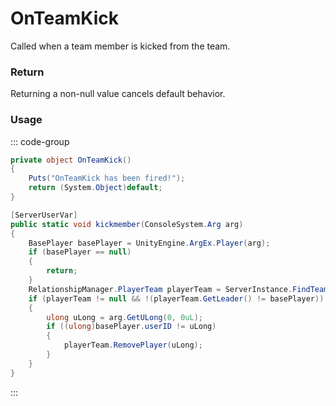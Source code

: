 <Badge type="danger" text="Carbon Compatible"/><Badge type="warning" text="Oxide Compatible"/>
# OnTeamKick
Called when a team member is kicked from the team.
### Return
Returning a non-null value cancels default behavior.

### Usage
::: code-group
```csharp [Example]
private object OnTeamKick()
{
	Puts("OnTeamKick has been fired!");
	return (System.Object)default;
}
```
```csharp [Source — Assembly-CSharp @ RelationshipManager]
[ServerUserVar]
public static void kickmember(ConsoleSystem.Arg arg)
{
	BasePlayer basePlayer = UnityEngine.ArgEx.Player(arg);
	if (basePlayer == null)
	{
		return;
	}
	RelationshipManager.PlayerTeam playerTeam = ServerInstance.FindTeam(basePlayer.currentTeam);
	if (playerTeam != null && !(playerTeam.GetLeader() != basePlayer))
	{
		ulong uLong = arg.GetULong(0, 0uL);
		if ((ulong)basePlayer.userID != uLong)
		{
			playerTeam.RemovePlayer(uLong);
		}
	}
}

```
:::
